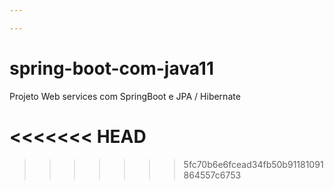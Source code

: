 ```yaml
---

---
```


# spring-boot-com-java11 

Projeto Web services com SpringBoot e JPA / Hibernate



<<<<<<< HEAD
=======


>>>>>>> 5fc70b6e6fcead34fb50b91181091864557c6753
